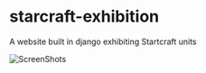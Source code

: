 # starcraft-exhibition
A website built in django exhibiting Startcraft units

![ScreenShots](https://user-images.githubusercontent.com/3967446/32359093-6d1143f0-c021-11e7-858c-23f9e00ff9b3.png)